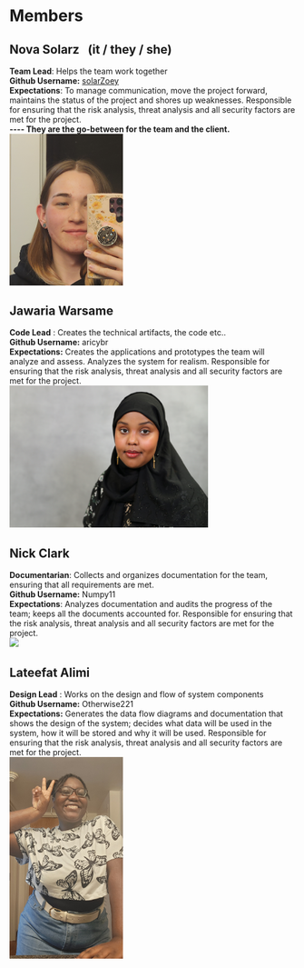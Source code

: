 # Members

## Nova Solarz &nbsp; (it / they / she)
**Team Lead**: Helps the team work together
<br>**Github Username:** [solarZoey](https://github.com/solarZoey)
<br>**Expectations**: To manage communication, move the project forward, maintains the status of the project and shores up weaknesses. Responsible for ensuring that the risk analysis, threat analysis and all security factors are met for the project.
<br> **---- They are the go-between for the team and the client.**
<br><img src="https://github.com/solarZoey/CYBR_404_Project1_Team4/blob/main/Nova_Selfie.jpg?raw=true" alt="Nova image" width="200"/>

## Jawaria Warsame
**Code Lead** : Creates the technical artifacts, the code etc..
<br>**Github Username:** aricybr
<br>**Expectations:** Creates the applications and prototypes the team will analyze and assess. Analyzes the system for realism. Responsible for ensuring that the risk analysis, threat analysis and all security factors are met for the project.
<br><img src="https://github.com/solarZoey/CYBR_404_Project1_Team4/blob/main/Warsame-Jawaria.jpg" width="350">

## Nick Clark
**Documentarian**: Collects and organizes documentation for the team, ensuring that all requirements are met.
<br>**Github Username:** Numpy11
<br>**Expectations**: Analyzes documentation and audits the progress of the team; keeps all the documents accounted for. Responsible for ensuring that the risk analysis, threat analysis and all security factors are met for the project.
<br><img src="https://github.com/solarZoey/CYBR_404_Project1_Team4/blob/main/Image.jpeg" width="350"> 

## Lateefat Alimi
**Design Lead** : Works on the design and flow of system components
<br>**Github Username:** Otherwise221
<br>**Expectations:** Generates the data flow diagrams and documentation that shows the design of the system; decides what data will be used in the system, how it will be stored and why it will be used. Responsible for ensuring that the risk analysis, threat analysis and all security factors are met for the project.
<br><img src="https://github.com/solarZoey/CYBR_404_Project1_Team4/blob/main/1000012180.jpg" width="200">

